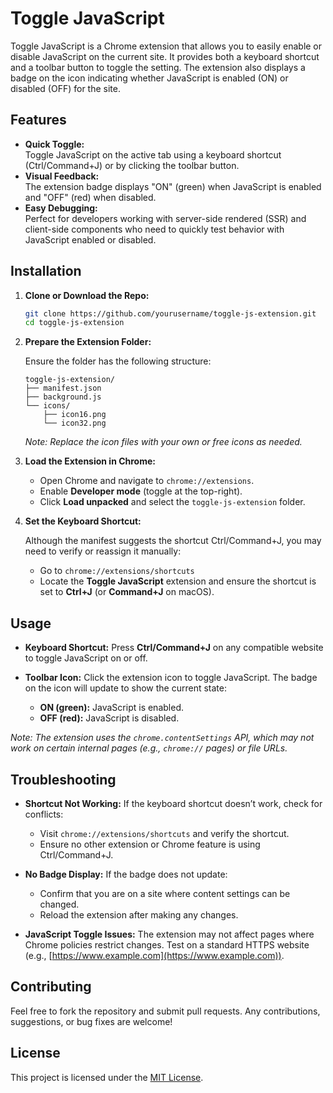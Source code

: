 # Toggle JavaScript

Toggle JavaScript is a Chrome extension that allows you to easily enable or disable JavaScript on the current site. It provides both a keyboard shortcut and a toolbar button to toggle the setting. The extension also displays a badge on the icon indicating whether JavaScript is enabled (ON) or disabled (OFF) for the site.

## Features

- **Quick Toggle:**  
  Toggle JavaScript on the active tab using a keyboard shortcut (Ctrl/Command+J) or by clicking the toolbar button.
- **Visual Feedback:**  
  The extension badge displays "ON" (green) when JavaScript is enabled and "OFF" (red) when disabled.
- **Easy Debugging:**  
  Perfect for developers working with server-side rendered (SSR) and client-side components who need to quickly test behavior with JavaScript enabled or disabled.

## Installation

1. **Clone or Download the Repo:**

   ```bash
   git clone https://github.com/yourusername/toggle-js-extension.git
   cd toggle-js-extension
   ```

2. **Prepare the Extension Folder:**

   Ensure the folder has the following structure:

   ```
   toggle-js-extension/
   ├── manifest.json
   ├── background.js
   └── icons/
       ├── icon16.png
       └── icon32.png
   ```

   _Note: Replace the icon files with your own or free icons as needed._

3. **Load the Extension in Chrome:**

   - Open Chrome and navigate to `chrome://extensions`.
   - Enable **Developer mode** (toggle at the top-right).
   - Click **Load unpacked** and select the `toggle-js-extension` folder.

4. **Set the Keyboard Shortcut:**

   Although the manifest suggests the shortcut Ctrl/Command+J, you may need to verify or reassign it manually:

   - Go to `chrome://extensions/shortcuts`
   - Locate the **Toggle JavaScript** extension and ensure the shortcut is set to **Ctrl+J** (or **Command+J** on macOS).

## Usage

- **Keyboard Shortcut:**
  Press **Ctrl/Command+J** on any compatible website to toggle JavaScript on or off.

- **Toolbar Icon:**
  Click the extension icon to toggle JavaScript. The badge on the icon will update to show the current state:
  - **ON (green):** JavaScript is enabled.
  - **OFF (red):** JavaScript is disabled.

_Note: The extension uses the `chrome.contentSettings` API, which may not work on certain internal pages (e.g., `chrome://` pages) or file URLs._

## Troubleshooting

- **Shortcut Not Working:**
  If the keyboard shortcut doesn’t work, check for conflicts:

  - Visit `chrome://extensions/shortcuts` and verify the shortcut.
  - Ensure no other extension or Chrome feature is using Ctrl/Command+J.

- **No Badge Display:**
  If the badge does not update:

  - Confirm that you are on a site where content settings can be changed.
  - Reload the extension after making any changes.

- **JavaScript Toggle Issues:**
  The extension may not affect pages where Chrome policies restrict changes. Test on a standard HTTPS website (e.g., [https://www.example.com](https://www.example.com)).

## Contributing

Feel free to fork the repository and submit pull requests. Any contributions, suggestions, or bug fixes are welcome!

## License

This project is licensed under the [MIT License](LICENSE).
